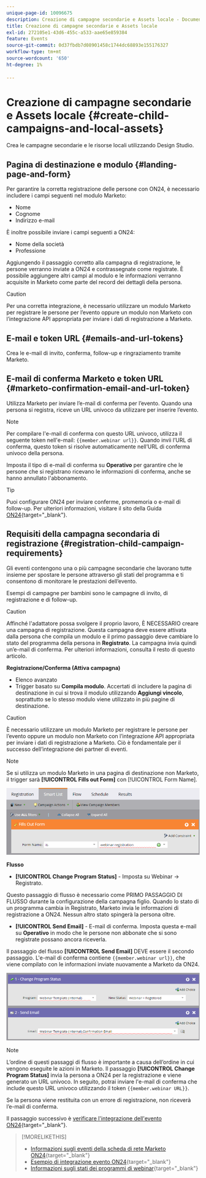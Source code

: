 ```yaml
---
unique-page-id: 10096675
description: Creazione di campagne secondarie e Assets locale - Documentazione di Marketo - Documentazione del prodotto
title: Creazione di campagne secondarie e Assets locale
exl-id: 272105e1-43d6-455c-a533-aae65e859384
feature: Events
source-git-commit: 0d37fbdb7d08901458c1744dc68893e155176327
workflow-type: tm+mt
source-wordcount: '650'
ht-degree: 1%

---
```


# Creazione di campagne secondarie e Assets locale {#create-child-campaigns-and-local-assets}

Crea le campagne secondarie e le risorse locali utilizzando Design Studio.

## Pagina di destinazione e modulo {#landing-page-and-form}

Per garantire la corretta registrazione delle persone con ON24, è necessario includere i campi seguenti nel modulo Marketo:

* Nome
* Cognome
* Indirizzo e-mail

È inoltre possibile inviare i campi seguenti a ON24:

* Nome della società
* Professione

Aggiungendo il passaggio corretto alla campagna di registrazione, le persone verranno inviate a ON24 e contrassegnate come registrate. È possibile aggiungere altri campi al modulo e le informazioni verranno acquisite in Marketo come parte del record dei dettagli della persona.

>[!CAUTION]
>
>Per una corretta integrazione, è necessario utilizzare un modulo Marketo per registrare le persone per l’evento oppure un modulo non Marketo con l’integrazione API appropriata per inviare i dati di registrazione a Marketo.

## E-mail e token URL {#emails-and-url-tokens}

Crea le e-mail di invito, conferma, follow-up e ringraziamento tramite Marketo.

## E-mail di conferma Marketo e token URL {#marketo-confirmation-email-and-url-token}

Utilizza Marketo per inviare l’e-mail di conferma per l’evento. Quando una persona si registra, riceve un URL univoco da utilizzare per inserire l’evento.

>[!NOTE]
>
>Per compilare l&#39;e-mail di conferma con questo URL univoco, utilizza il seguente token nell&#39;e-mail: `{{member.webinar url}}`. Quando invii l’URL di conferma, questo token si risolve automaticamente nell’URL di conferma univoco della persona.
>
>Imposta il tipo di e-mail di conferma su **Operativo** per garantire che le persone che si registrano ricevano le informazioni di conferma, anche se hanno annullato l&#39;abbonamento.

>[!TIP]
>
>Puoi configurare ON24 per inviare conferme, promemoria o e-mail di follow-up. Per ulteriori informazioni, visitare il sito della Guida [ON24](https://support.on24.com/hc/en-us/categories/26127314569115-Webcast-Elite){target="_blank"}.

## Requisiti della campagna secondaria di registrazione {#registration-child-campaign-requirements}

Gli eventi contengono una o più campagne secondarie che lavorano tutte insieme per spostare le persone attraverso gli stati del programma e ti consentono di monitorare le prestazioni dell’evento.

Esempi di campagne per bambini sono le campagne di invito, di registrazione e di follow-up.

>[!CAUTION]
>
>Affinché l&#39;adattatore possa svolgere il proprio lavoro, È NECESSARIO creare una campagna di registrazione. Questa campagna deve essere attivata dalla persona che compila un modulo e il primo passaggio deve cambiare lo stato del programma della persona in **Registrato**. La campagna invia quindi un’e-mail di conferma. Per ulteriori informazioni, consulta il resto di questo articolo.

**Registrazione/Conferma (Attiva campagna)**

* Elenco avanzato
* Trigger basato su **Compila modulo**. Accertati di includere la pagina di destinazione in cui si trova il modulo utilizzando **Aggiungi vincolo**, soprattutto se lo stesso modulo viene utilizzato in più pagine di destinazione.

>[!CAUTION]
>
>È necessario utilizzare un modulo Marketo per registrare le persone per l’evento oppure un modulo non Marketo con l’integrazione API appropriata per inviare i dati di registrazione a Marketo. Ciò è fondamentale per il successo dell’integrazione dei partner di eventi.

>[!NOTE]
>
>Se si utilizza un modulo Marketo in una pagina di destinazione non Marketo, il trigger sarà **[!UICONTROL Fills out Form]** con [!UICONTROL Form Name].

![](assets/image2015-12-22-15-3a20-3a51.png)

**Flusso**

* **[!UICONTROL Change Program Status]** - Imposta su Webinar -> Registrato.

Questo passaggio di flusso è necessario come PRIMO PASSAGGIO DI FLUSSO durante la configurazione della campagna figlio. Quando lo stato di un programma cambia in Registrato, Marketo invia le informazioni di registrazione a ON24. Nessun altro stato spingerà la persona oltre.

* **[!UICONTROL Send Email]** - E-mail di conferma. Imposta questa e-mail su **Operativo** in modo che le persone non abbonate che si sono registrate possano ancora riceverla.

Il passaggio del flusso **[!UICONTROL Send Email]** DEVE essere il secondo passaggio. L&#39;e-mail di conferma contiene `{{member.webinar url}}`, che viene compilato con le informazioni inviate nuovamente a Marketo da ON24.

![](assets/image2015-12-22-15-3a29-3a50.png)

>[!NOTE]
>
>L’ordine di questi passaggi di flusso è importante a causa dell’ordine in cui vengono eseguite le azioni in Marketo. Il passaggio **[!UICONTROL Change Program Status]** invia la persona a ON24 per la registrazione e viene generato un URL univoco. In seguito, potrai inviare l&#39;e-mail di conferma che include questo URL univoco utilizzando il token `{{member.webinar URL}}`.
>
>Se la persona viene restituita con un errore di registrazione, non riceverà l’e-mail di conferma.

Il passaggio successivo è [verificare l&#39;integrazione dell&#39;evento ON24](/help/marketo/product-docs/demand-generation/events/create-an-event/create-an-event-with-the-marketo-on24-adapter/test-your-on24-event-integration.md){target="_blank"}.

>[!MORELIKETHIS]
>
>* [Informazioni sugli eventi della scheda di rete Marketo ON24](/help/marketo/product-docs/demand-generation/events/create-an-event/create-an-event-with-the-marketo-on24-adapter/understanding-marketo-on24-adapter-events.md){target="_blank"}
>* [Esempio di integrazione evento ON24](/help/marketo/product-docs/demand-generation/events/create-an-event/create-an-event-with-the-marketo-on24-adapter/example-on24-event-integration.md){target="_blank"}
>* [Informazioni sugli stati dei programmi di webinar](/help/marketo/product-docs/demand-generation/events/create-an-event/create-an-event-with-the-marketo-on24-adapter/understanding-webinar-program-statuses.md){target="_blank"}
